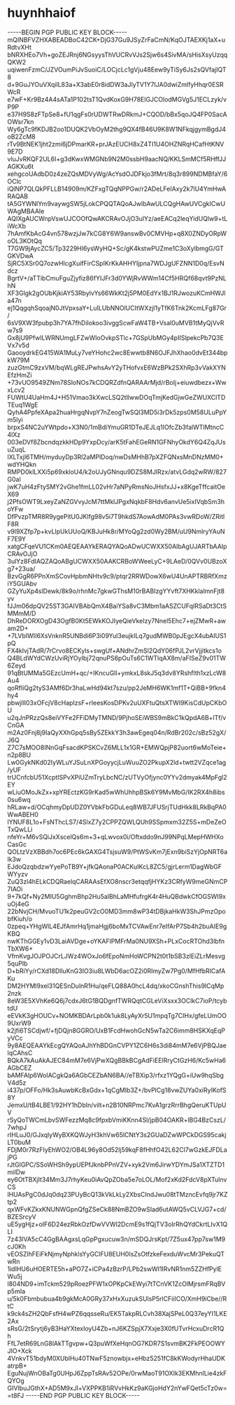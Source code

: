 # huynhhaiof
-----BEGIN PGP PUBLIC KEY BLOCK-----  mQINBFVZHXABEADBoC42CK+DjG37Gu9JSyZrFaCmN/KqOJTAEXKj1aX+uRdtvXHt bNRXHEo7Vh+goZEJRnj6NGsyysThVUCRvVJs2Sjw6s4SivMA/sHisXsyUzqqQKW2 uqiwenFzmC/JZVOumPiJvSuoiC/LOCjcLc1gVju48Eew9yTiSy6Js2sQVfajIQT8 d+9GuJYOuVXqilL83a+X3abE0r8idDW3aJlyTV1Y7IJA0dwiZmlfyHhqr0ESRWcR e7wF+Kr9Bz4A4sATa1P102tsT1QvdKoxG9H78ElGJCOlodMGVg5J1ECLzyk/vP9P e37H9S8zFTpSe8+fU1qgFs0rUDWTRwDRkmJ+CQOD/bBx5qoJQ4FP0SacAOWsr7kn Wy6gTc9fKDJB2oo1DUQK2VbOyM2thg9QX4fB46U9K8W1NFkqjgymBgdJ4oB2ZcM8 rTv9BtNEK1jht2zmi6jDPmarKR+prJAzEUCH8xZ4TI1U4OHZNRqHCafHtKNV9E7D vluJvRKQF2UL6I+g3dKwxWMGNb9N2M0ssbH9aacNQ/KKLSmMCf5RHffJJAGKXu6t xehgcoUAdbD0z4zeZQsMDVyWg/AcYsdOJDFkjo3fMrt/8q3r899NDMBfaY/6OClc iQlNP7QLQkPFLLB14909m/KZFxgTQqNPPGw/r2ADeLFeIAxy2k7lU4YmHwARAQAB tA5GYWNlYm9vaywgSW5jLokCPQQTAQoAJwIbAwULCQgHAwUVCgkICwUWAgMBAAIe AQIXgAUCWnpVswUJCOOfQwAKCRAvOJjO3ulYz/aeEACq2leqYidUQlw9+tLiWcXb 7hAmfKbAcG4vn578wzjJw7kCG8Y6W9answBv0CMVHp+q8X0ZNDyORpWoOL3KOtQq T7GW9jAycZC5/Tp3229Hl6ysWyHQ+Sc/gK4kstwPUZme1C3oXylbmgG/GTGKVDwA SjRC5XSr0Q7ozwHlcgXuifFirCSpIKrKkAHHYIjpna7WDJgUFZNN1D0q/EsvNdcz BgrtV+/aTTibCmuFguZjyfiz86fYIJFr3d0YWjRvWWm14Cf5HRQf68qvt9PzNLhN XF3Glgk2gOUbKjkiAY53RbylvYs66WkKt2j5PM0EdYx1BJ1RJwozuKCmHWJla47n ej1QqgqhSqoajN0JtVpxsaY+LuILUbNNOlUCItWXzjl1yTfK6Tnk2KcmLFg87Gr/ 6sV9XW3fpubp3h7YA7fhDiIokoo3ivggScwFaW4TB+Vsal0uMVB1tMyQjVvRw7s9 Gx8jU9PfwlLWRNUmgLFZwWloOvkpSTlc+7GSpUbMGy4pIISlpekcPb7Q3EVx7v5d GaooydrkEG415WA1MuLy7veYHohc2wc8Ewwtb8N6OJFJhXhao0dvEt344bpkW79M zuzGtmC9zxVM/bqWLgREJPwhsAvY2yTHofvxE6WzBPk2SXhRp3vVakXYNEfzHmZi +73vUO9549ZNm78SloNOs7kCDQRZdfnQARAArMjd/rBoIj+eiuwdbezx+WwxLcv2 FUWtU4UaHm4J+H51Vmao3kXwcLSQ2tllwwDOqTmjKedGjwGeZWUXClTDTEuq1WgE QyhA4PpfeXApa2huaHrgqNvpY7nZeogTwSQl3MD5i3rDk5zps0M58ULuPpYm5lyi brpxS4NC2uYWtpdo+X3N0/1mBdiYmuGR1DTeJEJLq1IOfcZb3falWTIMtncC4lXz 003eDVf8ZbcndqzkkHDp9YxpDcy/arK5tFahEGeRN1GFNhyOkdY6Q4ZqJUsuZuqL lXLTxjI6TMH/myduyDp3Rl2aMPlDoq/nwDsMHhB7pXZFQNxsMnDNzMM0+wdYHQkn RMPD0klLXXi5p69xkloU4/k2oUJyGNnqu9DZS8MJlRzx/atvLGdq2wRW/827G0al jwK7uH4zFtySMY2vGhe1fmLL02vHr7aNPyRmsNoJHsfxJJ+x8KgeTffcaitOeX69 j2PfsOWT9LxeyZaNZGVvyJcM7ttMklJPgxNqkbF8Hdv6anvUe5ixIVqbSm3hoYFw DfPvzpTMR8R9ygePitU0JKlfg98v5i7T9hkdS7AowAdM0PAs3vwRDoW/ZRitlF8R v9l9XZfp7p+kvLlpUkUUoQ/KBJuHk8r/MYoQg2zd0Wy2BM/uU9NmlryYAuNF7E9Y xatgCFqeVU1CKm0AEQEAAYkERAQYAQoADwUCWXX50AIbAgUJARTbAAIpCRAvOJjO 3ulYz8FdIAQZAQoABgUCWXX50AAKCRBoWWeeLyC+9LAeD/0QVv0UBzoXg7+23ua/ BzvGgR6PPnXmSCovHpbmNHtv9c9/ptqr2RRWDowX6wU4UnAPTRBRfXmziY5GUAbv GZyYuXp4slDewk/8k9o/rhnMc7gkwGThsM10rBABIzgYYvft7XHKklalmnFjt8yv fJJm06dpQV25ST3GAIVBAbQmX4BaiYSa8vC3Mbm1aASZCUFqIRSaDt3CtSMMmM/D DhReDORXOgD43OgfB0Kt5EWkKOJIyeQieVkeIzy7Nnel5Ehc7+ejZMwR+awam2D+ +7LVbIWII6XsVnknR5UNBdi6P3i09Yul3eujkILq7gudMWB0pJEgcX4ubAIUS1pQ FX4klvjTAdR/7rCrvo8ECKyls+swgUf+ANdhrZmSl2QdY06fPJL2vrVjjitkcs1o Q4BLdWYdCWzUviRjYOyIbj72qnuPS6pOuTs6C1WTlqAX8m/aFISeZ9v01TW6Zeyd 91qBtUMMa5GEzcUmH+qc/+IKncuGll+ymkxL8skJ5q3dv8YRshflth1xzLcW8Au4 qoRfIiQg2tyS3AMf6Dr3haLwHd94kt7szu/pp2JeMH6WK1mf1T+QiBB+9fkn4hy4 pbwjllI03xOFcjV8cHapIzsF+rIeesKosDPKv2uUXFtuQtsXTWI9KisCdUpCKbOU u2qJnPRzzQs8eiVYFe2FFiDMyTMND/9PjhoSEiWBS9mBkC1kQpdA6B+lTf/vCnGA m2Az0Fnj8j9IaQyXXhGpq5sBy5ZEkkY3h3awEgeq04n/RdBr202c/sBz52gX/J6Q Z7C7sMOO8INnGqFsacdKPSKCvZ6MLL1x1GR+EMWQpjP82uort6wMoTeie+n2p8BU Lw0GykNKd02IyWLuYJSuLnXPGoyycjLuWuuZO2PkupX2ld+twtt2VZqce1ag/yUF trUCnfcbU51XcptISPvXPiUZmTryLbcNC/zUTVyOfjync0YYv2dmyak4MpFgl2EY wLiuOMoJkZx+xpYREctzKG9rKad5wWhUhhpBSk6Y9MvMbG/IK2RX4h8ibs0su6wq hRLaw+d/OCqhmyDpUDZ0YVbkFbGDuLeq8WB7JFUSrjTUdHkk8LRkBqPA0WwABEH0 lYNUF8L1o+FsNThcLS7/4SlxZ7y2CPPZQWLQUh9SSpmxm32Z5S+mDeZeOTxQwLLi nfeYr+M6vSQiJxXscelQs6m+3+qLwvox0i/Oftxddo9nJ99NPqLMepHWHXoCasGc QOLtzVzXBBdh7oc6PEc6kGAXG4TsjsuW9/PtWSvKm7jExn9biSzYjOpNRT6alk3w EJdoQzqbdzwYyePoTB9Y+jfkQAonaP0ACKuIKcL8ZC5/gjrLerm1DagWbGFWYyzv ZuQ3zl4hELkCDQRaelqCARAAsEfXO8nscr3etqqfjHYKz3CRfyW9meGNmCP7IAOi 9+7kQf+Ny2MIU5GghmBhp2Hu5aIBhLaMHfufrgK4r4HuQBdwkCfOGSWI9xuOj4eG 22bNvjCH/MvuoTU1k2peuGV2cO0MD3mm8wP34tDBjkaHkW3ShJPmzOpobfKiuh/o 0zpeq+YHgWlL4EJfAmrHq1jmaHgj6boMxTCVAwEnr7eIfArP7Sb4h2buAIE9gKBQ nwKThGGEy1vD3LaiAVDge+oYKAFlPMFrMa0NU9XSh+PLxCocRTOhd3lbfnTbXW6+ VfmKvgJOJPOJCrLJWz4WOxJo6fEpoNmHoWCPN2t0t1bSB3zlEiZLrMesvg5quPIb D+bRiYy/rCXd18DlluKnG3IO3iu8LWbD6acOZ2i0RlmyZw7Pg0/MfHfbRlCafAKu DM2HYMl9xel31QESnDulnR1Hu/qeFLQ88A0hcL4dq/xkoCGnshThis9ICqMp2nzk 8eW3E5XVhKe6Q6j7cdxJ6tG1BQDgnfTWRQqtCGLeViXsxx3OClkC7ioP/tcybtdU eEVkK3gHOUCv+NOMKBDArLpb0k1uk8LyAyXr5U1mpqTg7CIHx/gfeLUmOO9UxrW9 k2jfi6TSCdjwf/+fjDQjn8GGRO/UxB1FcdHwohGcN5wTa2C6imm8HSKXqEqPyVCc 9y8AEQEAAYkEcgQYAQoAJhYhBDGnCVPY1ZC6H6s3di84mM7e6VjPBQJaelqCAhsC BQkA7kAuAkAJEC84mM7e6VjPwXQgBBkBCgAdFiEElRryCtGzH6/Kc5wHa6AGbCEZ bAMFAlp6WoIACgkQa6AGbCEZbAN6BA//eTBXip3/rfxz1YQgG+iUw9hqSbgV4d5z i437p/OFFo/Hk3sAuwbKcBxGdx+1qCgMIb3Z+/bvPlCg18vwZUYa0xiRyIKofS8Y JemxU/tB4LBE1/92HY1hDbIn/vilt+n2B10NRPmc7KvA1grzRrrBhgQeruKTUpUV rSyQoTWCmLbvSWFezzMq8c9fpxbVmiKKnn4Sl/jpB04OAKR+lBG4BzCszL/7whpJ rIHLuJ0/GJxqlyWyBXKQWJyH3khVw65lCNtY3s2GUaDZwWPCkDGS95cakjLT0buM FDjM0r7RzFIyEhWO2/OB4L96y8Od52lj59kqF8fHhfO42L62Cl7wGzkEJFDLajPG rJtGlGPC/SSoWHSh9ypUEPfJknbPPnVZV+xyk2Vm6JirwYDYmJSa1XTZTD1miIDw ey6OtTBXjIt34Mm3J7rhyKeu0iAvQpZOba5e7oLOL/Mof2xKd2FdcV8pXTulnvCS lHUAsPgC0dJq0dq23PUyBcQ13kVkLkLy2XbsCIndJwu08tTMzncEvfq9jr7KZtp2 qxWFvKZkxKNUNWGpnQfgZSeCk88NmBZO9wSIad6utAWQ5vCLVJG7+cd/BZESrcyV uE5ygHjz+oIF6D24ezRbkOzfDwVVWI2DcmE9s1fQjTV3oIrRhQYdCkrtLIvX1QLI 7z43lVA5cC4GgBAAgxsLqGpPgxucuw3n/mSDQJrsKpt/7Z5ux47pp7sw1M9cJ0Kh vEOSZlhFEiFkNjmyNphklsYyGClFU8EUH0IsZsOtfzkeFexduWvcMr3PekuQTwRn 1idIHU6uHOERTE5h+aPO7Z+iCPa4zBzrP/LPb2swWI1IRvNR1nm5ZZHfPylEWu5j l804ND9+imTckm529pRoezPFW1xOPKpCkEWyi7tTCnVK1ZcOlMjrsmFRqBVp5mIa u/5k0Fbmbubua4b9gkMcA0GRy37xHxXuzukSUlsP5rlCFiiICO/XmH9iCbe//RtC k9ck4sZH2QbFsfH4wPZ6qqsseRu/EK5TakpRLCvh38XajSPeL0Q37eyYI1LKE2Ax sRsG/2tSrytj6yB3HaYXtexIoyU4Zb+nJ6KZSpjX7Xxje3X0fUTvrHcxuDrcR1Qh FfL7etR69LnG8lAkTTgvpw+Q3puWfXeHqnOG7KDR7S1svmBK2FkPEOOWYJIO+Xck 4VnkvT51bdyM0XUblHu40TNwF5znowbjx+eHbz5251fC8kKWodyrHhaUDKatrpB+ EguNujWnOBaTg0UHpJ6ZppTsRAv52OPe/0rwMaoT91OXIk3EKMhnlLie4zkFQYOg GIVIbuJGthX+AD5M9xJl+VXPPKB1iRVvHkKz9aKGjoHdY2nYwFQet5cTz0w= =t8FJ -----END PGP PUBLIC KEY BLOCK-----
